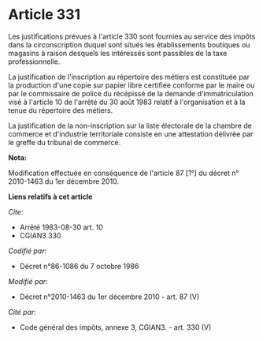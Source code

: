 # Article 331

Les justifications prévues à l'article 330 sont fournies au service des impôts dans la circonscription duquel sont situés les
établissements boutiques ou magasins à raison desquels les intéressés sont passibles de la taxe professionnelle. 

La justification de l'inscription au répertoire des métiers est constituée par la production d'une copie sur papier libre
certifiée conforme par le maire ou par le commissaire de police du récépissé de la demande d'immatriculation visé à l'article
10 de l'arrêté du 30 août 1983 relatif à l'organisation et à la tenue du répertoire des métiers. 

La justification de la non-inscription sur la liste électorale de la      chambre de commerce et d'industrie territoriale
consiste en une attestation délivrée par le greffe du tribunal de commerce.

**Nota:**

Modification effectuée en conséquence de l'article 87 [1°] du décret n° 2010-1463 du 1er décembre 2010.

**Liens relatifs à cet article**

_Cite_:

  - Arrêté 1983-08-30 art. 10
  - CGIAN3 330

_Codifié par_:

  - Décret n°86-1086 du 7 octobre 1986

_Modifié par_:

  - Décret n°2010-1463 du 1er décembre 2010 - art. 87 (V)

_Cité par_:

  - Code général des impôts, annexe 3, CGIAN3. - art. 330 (V)
